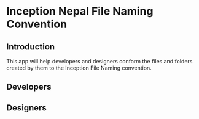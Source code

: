 # Inception Nepal File Naming Convention

## Introduction
This app will help developers and designers conform the files and folders created by them to the Inception File Naming convention.

## Developers

## Designers